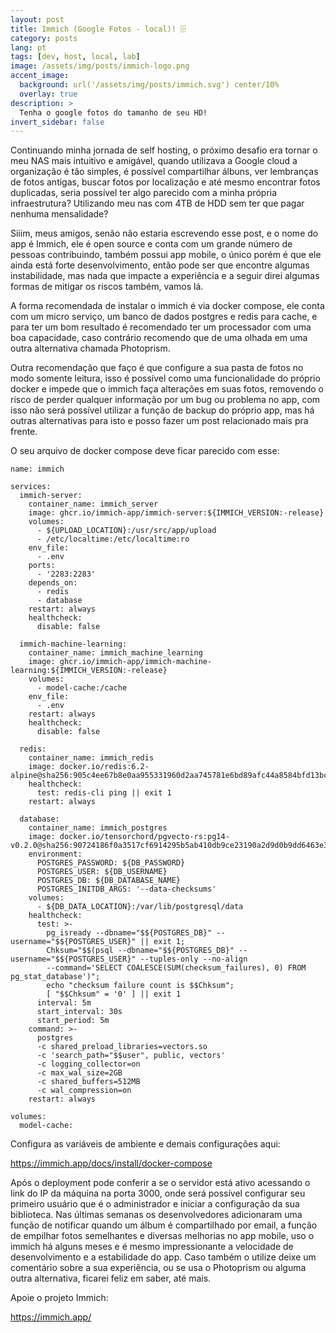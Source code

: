 ```yaml
---
layout: post
title: Immich (Google Fotos - local)! 🗄️
category: posts
lang: pt
tags: [dev, host, local, lab]
image: /assets/img/posts/immich-logo.png
accent_image: 
  background: url('/assets/img/posts/immich.svg') center/10%
  overlay: true
description: >
  Tenha o google fotos do tamanho de seu HD!
invert_sidebar: false
---
```


Continuando minha jornada de self hosting, o próximo desafio era tornar o meu NAS mais intuitivo e amigável, quando utilizava a Google cloud a organização é tão simples, é possível compartilhar álbuns, ver lembranças de fotos antigas, buscar fotos por localização e até mesmo encontrar fotos duplicadas, seria possível ter algo parecido com a minha própria infraestrutura? Utilizando meu nas com 4TB de HDD sem ter que pagar nenhuma mensalidade?

Siiim, meus amigos, senão não estaria escrevendo esse post, e o nome do app é Immich, ele é open source e conta com um grande número de pessoas contribuindo, também possui app mobile, o único porém é que ele ainda está forte desenvolvimento, então pode ser que encontre algumas instabilidade, mas nada que impacte a experiência e a seguir direi algumas formas de mitigar os riscos também, vamos lá.

A forma recomendada de instalar o immich é via docker compose, ele conta com um micro serviço, um banco de dados postgres e redis para cache, e para ter um bom resultado é recomendado ter um processador com uma boa capacidade, caso contrário recomendo que de uma olhada em uma outra alternativa chamada Photoprism.

Outra recomendação que faço é que configure a sua pasta de fotos no modo somente leitura, isso é possível como uma funcionalidade do próprio docker e impede que o immich faça alterações em suas fotos, removendo o risco de perder qualquer informação por um bug ou problema no app, com isso não será possível utilizar a função de backup do próprio app, mas há outras alternativas para isto e posso fazer um post relacionado mais pra frente.

O seu arquivo de docker compose deve ficar parecido com esse:

```
name: immich

services:
  immich-server:
    container_name: immich_server
    image: ghcr.io/immich-app/immich-server:${IMMICH_VERSION:-release}
    volumes:
      - ${UPLOAD_LOCATION}:/usr/src/app/upload
      - /etc/localtime:/etc/localtime:ro
    env_file:
      - .env
    ports:
      - '2283:2283'
    depends_on:
      - redis
      - database
    restart: always
    healthcheck:
      disable: false

  immich-machine-learning:
    container_name: immich_machine_learning
    image: ghcr.io/immich-app/immich-machine-learning:${IMMICH_VERSION:-release}
    volumes:
      - model-cache:/cache
    env_file:
      - .env
    restart: always
    healthcheck:
      disable: false

  redis:
    container_name: immich_redis
    image: docker.io/redis:6.2-alpine@sha256:905c4ee67b8e0aa955331960d2aa745781e6bd89afc44a8584bfd13bc890f0ae
    healthcheck:
      test: redis-cli ping || exit 1
    restart: always

  database:
    container_name: immich_postgres
    image: docker.io/tensorchord/pgvecto-rs:pg14-v0.2.0@sha256:90724186f0a3517cf6914295b5ab410db9ce23190a2d9d0b9dd6463e3fa298f0
    environment:
      POSTGRES_PASSWORD: ${DB_PASSWORD}
      POSTGRES_USER: ${DB_USERNAME}
      POSTGRES_DB: ${DB_DATABASE_NAME}
      POSTGRES_INITDB_ARGS: '--data-checksums'
    volumes:
      - ${DB_DATA_LOCATION}:/var/lib/postgresql/data
    healthcheck:
      test: >-
        pg_isready --dbname="$${POSTGRES_DB}" --username="$${POSTGRES_USER}" || exit 1;
        Chksum="$$(psql --dbname="$${POSTGRES_DB}" --username="$${POSTGRES_USER}" --tuples-only --no-align
        --command='SELECT COALESCE(SUM(checksum_failures), 0) FROM pg_stat_database')";
        echo "checksum failure count is $$Chksum";
        [ "$$Chksum" = '0' ] || exit 1
      interval: 5m
      start_interval: 30s
      start_period: 5m
    command: >-
      postgres
      -c shared_preload_libraries=vectors.so
      -c 'search_path="$$user", public, vectors'
      -c logging_collector=on
      -c max_wal_size=2GB
      -c shared_buffers=512MB
      -c wal_compression=on
    restart: always

volumes:
  model-cache:
```

Configura as variáveis de ambiente e demais configurações aqui:

https://immich.app/docs/install/docker-compose


Após o deployment pode conferir a se o servidor está ativo acessando o link do IP da máquina na porta 3000, onde será possível configurar seu primeiro usuário que é o administrador e iniciar a configuração da sua biblioteca. Nas últimas semanas os desenvolvedores adicionaram uma função de notificar quando um álbum é compartilhado por email, a função de empilhar fotos semelhantes e diversas melhorias no app mobile, uso o immich há alguns meses e é mesmo impressionante a velocidade de desenvolvimento e a estabilidade do app. Caso também o utilize deixe um comentário sobre a sua experiência, ou se usa o Photoprism ou alguma outra alternativa, ficarei feliz em saber, até mais.


Apoie o projeto Immich:

https://immich.app/